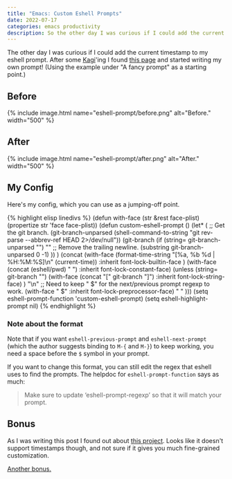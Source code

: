 ```yaml
---
title: "Emacs: Custom Eshell Prompts"
date: 2022-07-17
categories: emacs productivity
description: So the other day I was curious if I could add the current timestamp to my eshell prompt.
---
```


The other day I was curious if I could add the current timestamp to my eshell
prompt. After some [Kagi](https://kagi.com/)'ing I found [this
page](https://www.emacswiki.org/emacs/EshellPrompt) and started writing my own
prompt! (Using the example under "A fancy prompt" as a starting point.)

## Before

{% include image.html name="eshell-prompt/before.png" alt="Before." width="500" %}

## After

{% include image.html name="eshell-prompt/after.png" alt="After." width="500" %}

## My Config

Here's my config, which you can use as a jumping-off point.

{% highlight elisp linedivs %}
(defun with-face (str &rest face-plist)
  (propertize str 'face face-plist))
(defun custom-eshell-prompt ()
  (let* (
         ;; Get the git branch.
         (git-branch-unparsed
          (shell-command-to-string "git rev-parse --abbrev-ref HEAD 2>/dev/null"))
         (git-branch
          (if (string= git-branch-unparsed "")
              ""
            ;; Remove the trailing newline.
            (substring git-branch-unparsed 0 -1)
            ))
         )
    (concat
     (with-face
      (format-time-string "[%a, %b %d | %H:%M:%S]\n" (current-time))
      :inherit font-lock-builtin-face
      )
     (with-face (concat (eshell/pwd) " ") :inherit font-lock-constant-face)
     (unless (string= git-branch "")
       (with-face (concat "[" git-branch "]") :inherit font-lock-string-face)
       )
     "\n"
     ;; Need to keep " $" for the next/previous prompt regexp to work.
     (with-face " $" :inherit font-lock-preprocessor-face)
     " "
     )))
(setq eshell-prompt-function 'custom-eshell-prompt)
(setq eshell-highlight-prompt nil)
{% endhighlight %}

### Note about the format

Note that if you want `eshell-previous-prompt` and `eshell-next-prompt` (which
the author suggests binding to `M-{` and `M-}`) to keep working, you need a
space before the `$` symbol in your prompt.

If you want to change this format, you can still edit the regex that eshell uses
to find the prompts. The helpdoc for `eshell-prompt-function` says as much:

> Make sure to update ‘eshell-prompt-regexp’ so that it will match your prompt.

## Bonus

As I was writing this post I found out about [this
project](https://github.com/zwild/eshell-prompt-extras). Looks like it doesn't
support timestamps though, and not sure if it gives you much fine-grained
customization.

[Another bonus.](https://www.reddit.com/r/emacs/comments/6f0rkz/my_fancy_eshell_prompt/)
